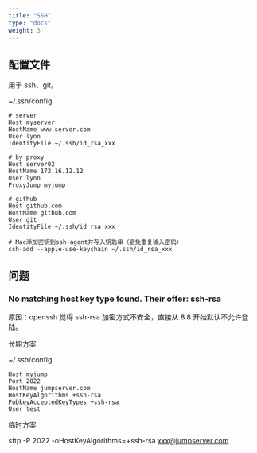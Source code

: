 ```yaml
---
title: "SSH"
type: "docs"
weight: 3
---
```


## 配置文件

用于 ssh、git。

~/.ssh/config

```text
# server
Host myserver
HostName www.server.com
User lynn
IdentityFile ~/.ssh/id_rsa_xxx

# by proxy
Host server02
HostName 172.16.12.12
User lynn
ProxyJump myjump

# github
Host github.com
HostName github.com
User git
IdentityFile ~/.ssh/id_rsa_xxx
```

```shell
# Mac添加密钥到ssh-agent并存入钥匙串（避免重复输入密码）
ssh-add --apple-use-keychain ~/.ssh/id_rsa_xxx
```

## 问题

### No matching host key type found. Their offer: ssh-rsa

原因：openssh 觉得 ssh-rsa 加密方式不安全，直接从 8.8 开始默认不允许登陆。

长期方案

~/.ssh/config

```text
Host myjump
Port 2022
HostName jumpserver.com
HostKeyAlgorithms +ssh-rsa
PubkeyAcceptedKeyTypes +ssh-rsa
User test
```

临时方案

sftp -P 2022 -oHostKeyAlgorithms=+ssh-rsa xxx@jumpserver.com
